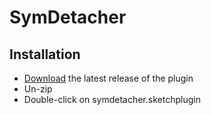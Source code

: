 # SymDetacher

## Installation

- [Download](https://github.com/soybisonte/symbol-detacher/blob/master/symdetacher.sketchplugin.zip) the latest release of the plugin
- Un-zip
- Double-click on symdetacher.sketchplugin


